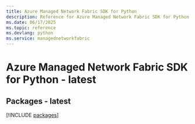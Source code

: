 ```yaml
---
title: Azure Managed Network Fabric SDK for Python
description: Reference for Azure Managed Network Fabric SDK for Python
ms.date: 06/17/2025
ms.topic: reference
ms.devlang: python
ms.service: managednetworkfabric
---
```

# Azure Managed Network Fabric SDK for Python - latest
## Packages - latest
[!INCLUDE [packages](managed-network-fabric-index.md)]